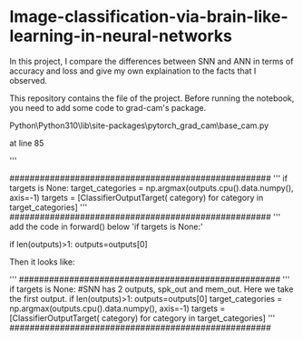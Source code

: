 # Image-classification-via-brain-like-learning-in-neural-networks

In this project, I compare the differences between SNN and ANN in terms of accuracy and loss and give my own explaination to the facts that I observed. 

This repository contains the file of the project. Before running the notebook, you need to add some code to grad-cam's package. 

Python\Python310\lib\site-packages\pytorch_grad_cam\base_cam.py

at line 85

'''

####################################################
'''
if targets is None:
    target_categories = np.argmax(outputs.cpu().data.numpy(), axis=-1)
   targets = [ClassifierOutputTarget(
        category) for category in target_categories]
        '''
####################################################
'''
add the code in forward() below 'if targets is None:'

if len(outputs)>1:
    outputs=outputs[0]

Then it looks like:

'''
####################################################
'''
if targets is None:
    #SNN has 2 outputs, spk_out and mem_out. Here we take the first output. 
    if len(outputs)>1:
        outputs=outputs[0]
    target_categories = np.argmax(outputs.cpu().data.numpy(), axis=-1)
   targets = [ClassifierOutputTarget(
        category) for category in target_categories]
'''
####################################################
